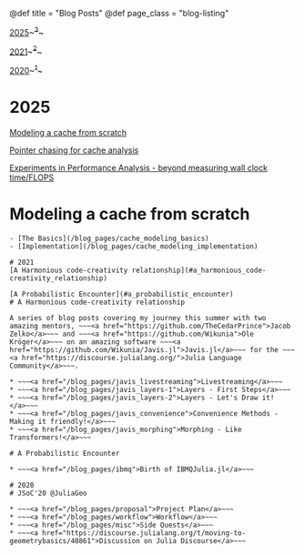 

@def title = "Blog Posts"
@def page_class = "blog-listing"

[2025](#2025)~~~<sup>3</sup>~~~

[2021](#2021)~~~<sup>2</sup>~~~

[2020](#2020)~~~<sup>1</sup>~~~

# 2025
[Modeling a cache from scratch](#modeling_a_cache_from_scratch)

[Pointer chasing for cache analysis](/blog_pages/ptr_chase)

[Experiments in Performance Analysis - beyond measuring wall clock time/FLOPS](/blog_pages/mat_mul)

# Modeling a cache from scratch
~~~<img src="/assets/main_image.png" style="width:50%; height:50%;">~~~
- [The Basics](/blog_pages/cache_modeling_basics)
- [Implementation](/blog_pages/cache_modeling_implementation)

# 2021
[A Harmonious code-creativity relationship](#a_harmonious_code-creativity_relationship)

[A Probabilistic Encounter](#a_probabilistic_encounter)
# A Harmonious code-creativity relationship

A series of blog posts covering my journey this summer with two amazing mentors, ~~~<a href="https://github.com/TheCedarPrince">Jacob Zelko</a>~~~ and ~~~<a href="https://github.com/Wikunia">Ole Kröger</a>~~~ on an amazing software ~~~<a href="https://github.com/Wikunia/Javis.jl">Javis.jl</a>~~~ for the ~~~<a href="https://discourse.julialang.org/">Julia Language Community</a>~~~.

* ~~~<a href="/blog_pages/javis_livestreaming">Livestreaming</a>~~~
* ~~~<a href="/blog_pages/javis_layers-1">Layers - First Steps</a>~~~
* ~~~<a href="/blog_pages/javis_layers-2">Layers - Let's Draw it!</a>~~~
* ~~~<a href="/blog_pages/javis_convenience">Convenience Methods - Making it friendly!</a>~~~
* ~~~<a href="/blog_pages/javis_morphing">Morphing - Like Transformers!</a>~~~

# A Probabilistic Encounter

* ~~~<a href="/blog_pages/ibmq">Birth of IBMQJulia.jl</a>~~~

# 2020
# JSoC'20 @JuliaGeo

* ~~~<a href="/blog_pages/proposal">Project Plan</a>~~~
* ~~~<a href="/blog_pages/workflow">Workflow</a>~~~
* ~~~<a href="/blog_pages/misc">Side Quests</a>~~~
* ~~~<a href="https://discourse.julialang.org/t/moving-to-geometrybasics/40861">Discussion on Julia Discourse</a>~~~
